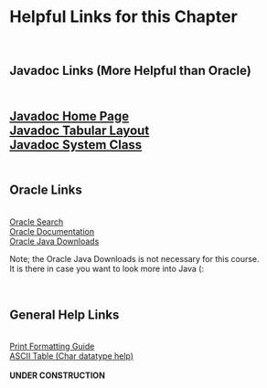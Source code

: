 
<h1>Helpful Links for this Chapter</h1><br>
<h2>Javadoc Links (More Helpful than Oracle)<h2><br>
<div><a href="https://docs.oracle.com/javase/8/docs/technotes/tools/windows/javadoc.html">Javadoc Home Page</a><br>
<a href="https://docs.oracle.com/javase/8/docs/technotes/tools/windows/toc.html">Javadoc Tabular Layout</a><br>
<a href="https://docs.oracle.com/javase/8/docs/api/java/lang/System.html">Javadoc System Class</a></div><br>
<h2>Oracle Links</h2><br>
<div><a href="https://docs.oracle.com/search/?category=java&q=">Oracle Search</a><br>
<a href="https://docs.oracle.com/en/">Oracle Documentation</a><br>
<a href="https://www.oracle.com/downloads/#category-java">Oracle Java Downloads</a><br>
<p>Note; the Oracle Java Downloads is not necessary for this course. <br>
It is there in case you want to look more into Java (: </div><br>
<h2>General Help Links</h2><br>
<a href="https://cplusplus.com/reference/cstdio/printf/">Print Formatting Guide</a><br>
<a href="https://www.ascii-code.com/">ASCII Table (Char datatype help)</a><br>
<br>
<strong>UNDER CONSTRUCTION</strong>
